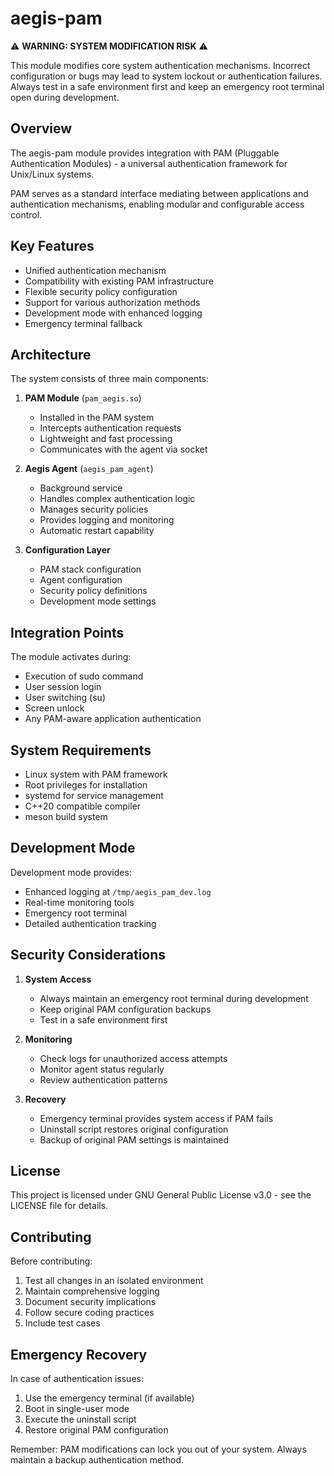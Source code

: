 # aegis-pam

⚠️ **WARNING: SYSTEM MODIFICATION RISK** ⚠️

This module modifies core system authentication mechanisms. Incorrect configuration or bugs may lead to system lockout or authentication failures. Always test in a safe environment first and keep an emergency root terminal open during development.

## Overview

The aegis-pam module provides integration with PAM (Pluggable Authentication Modules) - a universal authentication framework for Unix/Linux systems.

PAM serves as a standard interface mediating between applications and authentication mechanisms, enabling modular and configurable access control.

## Key Features

- Unified authentication mechanism
- Compatibility with existing PAM infrastructure
- Flexible security policy configuration
- Support for various authorization methods
- Development mode with enhanced logging
- Emergency terminal fallback

## Architecture

The system consists of three main components:

1. **PAM Module** (`pam_aegis.so`)
   - Installed in the PAM system
   - Intercepts authentication requests
   - Lightweight and fast processing
   - Communicates with the agent via socket

2. **Aegis Agent** (`aegis_pam_agent`)
   - Background service
   - Handles complex authentication logic
   - Manages security policies
   - Provides logging and monitoring
   - Automatic restart capability

3. **Configuration Layer**
   - PAM stack configuration
   - Agent configuration
   - Security policy definitions
   - Development mode settings

## Integration Points

The module activates during:
- Execution of sudo command
- User session login
- User switching (su)
- Screen unlock
- Any PAM-aware application authentication

## System Requirements

- Linux system with PAM framework
- Root privileges for installation
- systemd for service management
- C++20 compatible compiler
- meson build system

## Development Mode

Development mode provides:
- Enhanced logging at `/tmp/aegis_pam_dev.log`
- Real-time monitoring tools
- Emergency root terminal
- Detailed authentication tracking

## Security Considerations

1. **System Access**
   - Always maintain an emergency root terminal during development
   - Keep original PAM configuration backups
   - Test in a safe environment first

2. **Monitoring**
   - Check logs for unauthorized access attempts
   - Monitor agent status regularly
   - Review authentication patterns

3. **Recovery**
   - Emergency terminal provides system access if PAM fails
   - Uninstall script restores original configuration
   - Backup of original PAM settings is maintained

## License

This project is licensed under GNU General Public License v3.0 - see the LICENSE file for details.

## Contributing

Before contributing:
1. Test all changes in an isolated environment
2. Maintain comprehensive logging
3. Document security implications
4. Follow secure coding practices
5. Include test cases

## Emergency Recovery

In case of authentication issues:
1. Use the emergency terminal (if available)
2. Boot in single-user mode
3. Execute the uninstall script
4. Restore original PAM configuration

Remember: PAM modifications can lock you out of your system. Always maintain a backup authentication method.